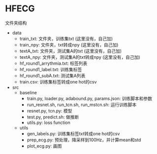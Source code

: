# HFECG

文件夹结构
- data
	- train_txt: 文件夹，训练集txt (这里没有，自己加)
	- train_npy: 文件夹，txt转成npy (这里没有，自己加)
	- textA_txt: 文件夹，测试集A的txt (这里没有，自己加)
	- textA_npy: 文件夹，测试集A的txt转成npy (这里没有，自己加)
	- hf_round1_arrythmia.txt: 标签列表
	- hf_round1_label.txt: 训练集标签
	- hf_round1_subA.txt: 测试集A列表
	- train.csv: 训练集标签转成one hot的csv
- src
	- baseline
		- train.py, loader.py, adabound.py, params.json: 训练脚本和参数
		- run_resnet.sh, run_tcn.sh, run_mstcn.sh: 运行训练脚本
		- resnet.py, tcn.py: 模型
		- test.py, predict.sh: 做推断
		- utils.py: loss function
	- utils
		- gen_labels.py: 训练集标签txt转成one hot的csv
		- prep_ecg.py: 预处理，降采样到100Hz，并计算mean和std
		- plot_ecg.py: 画图
